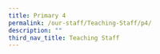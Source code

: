 ```yaml
---
title: Primary 4
permalink: /our-staff/Teaching-Staff/p4/
description: ""
third_nav_title: Teaching Staff
---
```

